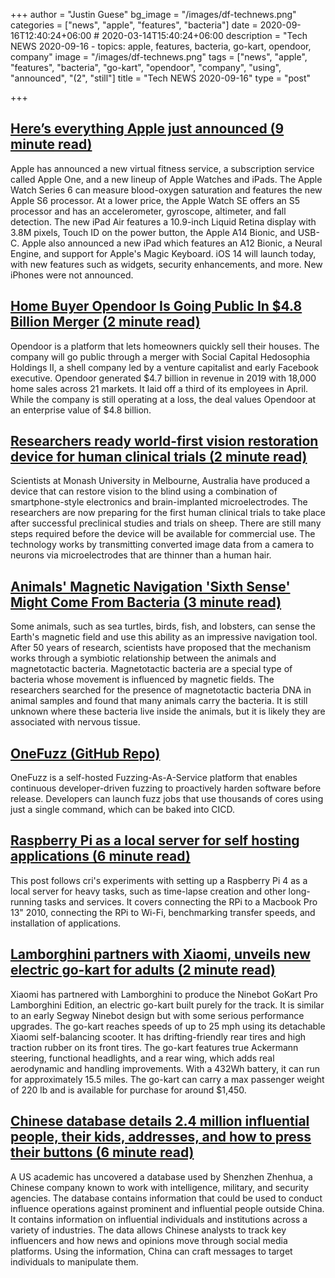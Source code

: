 +++
author = "Justin Guese"
bg_image = "/images/df-technews.png"
categories = ["news", "apple", "features", "bacteria"]
date = 2020-09-16T12:40:24+06:00 # 2020-03-14T15:40:24+06:00
description = "Tech NEWS 2020-09-16 - topics: apple, features, bacteria, go-kart, opendoor, company"
image = "/images/df-technews.png"
tags = ["news", "apple", "features", "bacteria", "go-kart", "opendoor", "company", "using", "announced", "(2", "still"]
title = "Tech NEWS 2020-09-16"
type = "post"

+++

## [Here’s everything Apple just announced (9 minute read)](https://www.cnbc.com/2020/09/15/apple-event-live-updates.html/1/0100017496629a53-365be9ee-6e79-4319-af21-d1b7437c84c9-000000/vszLKAnroqAkIZBTeO6iHZefMSJS0-E33Pfxl7vnqkU=158)

Apple has announced a new virtual fitness service, a subscription service called Apple One, and a new lineup of Apple Watches and iPads. The Apple Watch Series 6 can measure blood-oxygen saturation and features the new Apple S6 processor. At a lower price, the Apple Watch SE offers an S5 processor and has an accelerometer, gyroscope, altimeter, and fall detection. The new iPad Air features a 10.9-inch Liquid Retina display with 3.8M pixels, Touch ID on the power button, the Apple A14 Bionic, and USB-C. Apple also announced a new iPad which features an A12 Bionic, a Neural Engine, and support for Apple's Magic Keyboard. iOS 14 will launch today, with new features such as widgets, security enhancements, and more. New iPhones were not announced.

## [Home Buyer Opendoor Is Going Public In $4.8 Billion Merger (2 minute read)](https://www.forbes.com/sites/noahkirsch/2020/09/15/home-buyer-opendoor-is-officially-going-public-in-48-billion-deal/#1363a446134f/1/0100017496629a53-365be9ee-6e79-4319-af21-d1b7437c84c9-000000/Y5Oz97ZiB5Jk_HBBv-mA6uAz1N8Qz4L3sGpV4o3RHxc=158)

Opendoor is a platform that lets homeowners quickly sell their houses. The company will go public through a merger with Social Capital Hedosophia Holdings II, a shell company led by a venture capitalist and early Facebook executive. Opendoor generated $4.7 billion in revenue in 2019 with 18,000 home sales across 21 markets. It laid off a third of its employees in April. While the company is still operating at a loss, the deal values Opendoor at an enterprise value of $4.8 billion.

## [Researchers ready world-first vision restoration device for human clinical trials (2 minute read)](https://techcrunch.com/2020/09/15/researchers-ready-world-first-vision-restoration-device-for-human-clinical-trials//1/0100017496629a53-365be9ee-6e79-4319-af21-d1b7437c84c9-000000/wgA3Cju9xs6oyMGDcfxyF_QQYMlEXg0vcBicWA126dM=158)

Scientists at Monash University in Melbourne, Australia have produced a device that can restore vision to the blind using a combination of smartphone-style electronics and brain-implanted microelectrodes. The researchers are now preparing for the first human clinical trials to take place after successful preclinical studies and trials on sheep. There are still many steps required before the device will be available for commercial use. The technology works by transmitting converted image data from a camera to neurons via microelectrodes that are thinner than a human hair.

## [Animals' Magnetic Navigation 'Sixth Sense' Might Come From Bacteria (3 minute read)](https://interestingengineering.com/animals-magnetic-navigation-sixth-sense-might-come-from-bacteria/1/0100017496629a53-365be9ee-6e79-4319-af21-d1b7437c84c9-000000/QwXu1ADmB23-BMoFPL_aqUgv52VSkjMANrkLYTEO9JI=158)

Some animals, such as sea turtles, birds, fish, and lobsters, can sense the Earth's magnetic field and use this ability as an impressive navigation tool. After 50 years of research, scientists have proposed that the mechanism works through a symbiotic relationship between the animals and magnetotactic bacteria. Magnetotactic bacteria are a special type of bacteria whose movement is influenced by magnetic fields. The researchers searched for the presence of magnetotactic bacteria DNA in animal samples and found that many animals carry the bacteria. It is still unknown where these bacteria live inside the animals, but it is likely they are associated with nervous tissue.

## [OneFuzz (GitHub Repo)](https://github.com/microsoft/onefuzz/1/0100017496629a53-365be9ee-6e79-4319-af21-d1b7437c84c9-000000/FGbuCh8DWTymI2pnezhYaTz4iHgpSmHdqnUPpOAqA2c=158)

OneFuzz is a self-hosted Fuzzing-As-A-Service platform that enables continuous developer-driven fuzzing to proactively harden software before release. Developers can launch fuzz jobs that use thousands of cores using just a single command, which can be baked into CICD.

## [Raspberry Pi as a local server for self hosting applications (6 minute read)](https://cri.dev/posts/2020-09-12-Raspberry-Pi-as-a-local-server-for-self-hosting-applications//1/0100017496629a53-365be9ee-6e79-4319-af21-d1b7437c84c9-000000/_5vEPLAO1p0-fU6ALZjHkEzU55M6QgEN5b_by636AXQ=158)

This post follows cri's experiments with setting up a Raspberry Pi 4 as a local server for heavy tasks, such as time-lapse creation and other long-running tasks and services. It covers connecting the RPi to a Macbook Pro 13" 2010, connecting the RPi to Wi-Fi, benchmarking transfer speeds, and installation of applications.

## [Lamborghini partners with Xiaomi, unveils new electric go-kart for adults (2 minute read)](https://electrek.co/2020/08/24/lamborghini-electric-go-kart-for-adults-xiaomi//1/0100017496629a53-365be9ee-6e79-4319-af21-d1b7437c84c9-000000/qF_88eiuU99RXF8IVHzVt--FOjywY9CzuRlOPAHtiyo=158)

Xiaomi has partnered with Lamborghini to produce the Ninebot GoKart Pro Lamborghini Edition, an electric go-kart built purely for the track. It is similar to an early Segway Ninebot design but with some serious performance upgrades. The go-kart reaches speeds of up to 25 mph using its detachable Xiaomi self-balancing scooter. It has drifting-friendly rear tires and high traction rubber on its front tires. The go-kart features true Ackermann steering, functional headlights, and a rear wing, which adds real aerodynamic and handling improvements. With a 432Wh battery, it can run for approximately 15.5 miles. The go-kart can carry a max passenger weight of 220 lb and is available for purchase for around $1,450.

## [Chinese database details 2.4 million influential people, their kids, addresses, and how to press their buttons (6 minute read)](https://www.theregister.com/2020/09/15/china_shenzhen_zhenhua_database//1/0100017496629a53-365be9ee-6e79-4319-af21-d1b7437c84c9-000000/S9Y6uBsh4kaydzq5172YLyd0zTy1qvP7029N18QiaCc=158)

A US academic has uncovered a database used by Shenzhen Zhenhua, a Chinese company known to work with intelligence, military, and security agencies. The database contains information that could be used to conduct influence operations against prominent and influential people outside China. It contains information on influential individuals and institutions across a variety of industries. The data allows Chinese analysts to track key influencers and how news and opinions move through social media platforms. Using the information, China can craft messages to target individuals to manipulate them.

